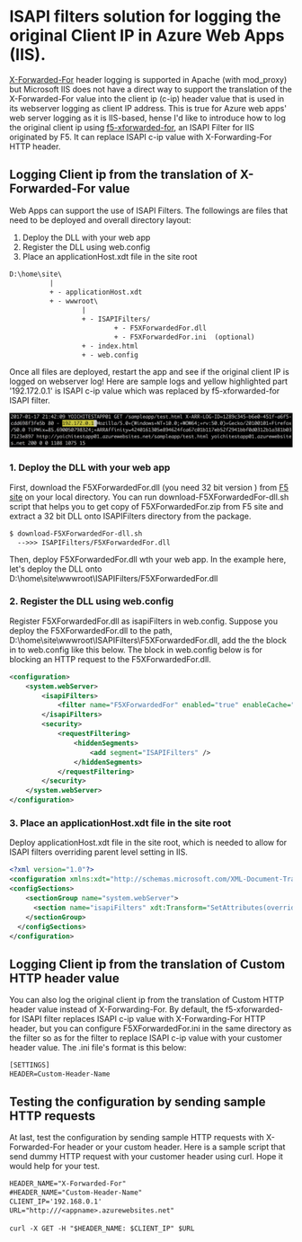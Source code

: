 # ISAPI filters solution for logging the original Client IP in Azure Web Apps (IIS).

[X-Forwarded-For](https://en.wikipedia.org/wiki/X-Forwarded-For) header logging is supported in Apache (with mod_proxy) but Microsoft IIS does not have a direct way to support the translation of the X-Forwarded-For value into the client ip (c-ip) header value that is used in its webserver logging as client IP address. This is true for Azure web apps' web server logging as it is IIS-based, hense I'd like to introduce how to log the original client ip using [f5-xforwarded-for](https://devcentral.f5.com/articles/x-forwarded-for-log-filter-for-windows-servers), an ISAPI Filter for IIS originated by F5. It can replace ISAPI c-ip value with X-Forwarding-For HTTP header.

##  Logging Client ip from the translation of X-Forwarded-For value

Web Apps can support the use of ISAPI Filters. The followings are files that need to be deployed and overall directory layout:

1. Deploy the DLL with your web app
2. Register the DLL using web.config
3. Place an applicationHost.xdt file in the site root 

```
D:\home\site\
          |
          + - applicationHost.xdt
          + - wwwroot\
                  |
                  + - ISAPIFilters/
                          + - F5XForwardedFor.dll
                          + - F5XForwardedFor.ini  (optional)
                  + - index.html
                  + - web.config
```

Once all files are deployed, restart the app and see if the original client IP is logged on webserver log! Here are sample logs and yellow highlighted part '192.172.0.1' is ISAPI c-ip value which was replaced by f5-xforwarded-for ISAPI filter.

![sample-webapp-log](https://github.com/yokawasa/azure-webapps-logging-original-clientip/raw/master/img/sample-webapps-log.png)

### 1. Deploy the DLL with your web app

First, download the F5XForwardedFor.dll (you need 32 bit version ) from [F5 site](https://cdn.f5.com/websites/devcentral.f5.com/downloads/F5XForwardedFor.zip) on your local directory. You can run download-F5XForwardedFor-dll.sh script that helps you to get copy of F5XForwardedFor.zip from F5 site and extract a 32 bit DLL onto ISAPIFilters directory from the package.

```
$ download-F5XForwardedFor-dll.sh
  -->>> ISAPIFilters/F5XForwardedFor.dll
```

Then, deploy F5XForwardedFor.dll wth your web app. In the example here, let's deploy the DLL onto D:\home\site\wwwroot\ISAPIFilters/F5XForwardedFor.dll

### 2. Register the DLL using web.config

Register F5XForwardedFor.dll as isapiFilters in web.config. Suppose you deploy the F5XForwardedFor.dll to the path, D:\home\site\wwwroot\ISAPIFilters\F5XForwardedFor.dll, add the the <isapiFilters> block in to web.config like this below. The <hiddenSegments> block in web.config below is for blocking an HTTP request to the F5XForwardedFor.dll.

```xml
<configuration>
    <system.webServer>
        <isapiFilters>
            <filter name="F5XForwardedFor" enabled="true" enableCache="false" path="D:\home\site\wwwroot\ISAPIFilters\F5XForwardedFor.dll"/>
        </isapiFilters>
        <security>
            <requestFiltering>
                <hiddenSegments>
                    <add segment="ISAPIFilters" />
                </hiddenSegments>
            </requestFiltering>
        </security>
    </system.webServer>
</configuration>
```

### 3. Place an applicationHost.xdt file in the site root

Deploy applicationHost.xdt file in the site root, which is needed to allow for ISAPI filters overriding parent level setting in IIS.

```xml
<?xml version="1.0"?>
<configuration xmlns:xdt="http://schemas.microsoft.com/XML-Document-Transform">
<configSections>
    <sectionGroup name="system.webServer">
      <section name="isapiFilters" xdt:Transform="SetAttributes(overrideModeDefault)" overrideModeDefault="Allow" />
    </sectionGroup>
  </configSections>
</configuration>
```

## Logging Client ip from the translation of Custom HTTP header value

You can also log the original client ip from the translation of Custom HTTP header value instead of X-Forwarding-For. By default, the f5-xforwarded-for ISAPI filter replaces ISAPI c-ip value with X-Forwarding-For HTTP header, but you can configure F5XForwardedFor.ini in the same directory as the filter so as for the filter to replace ISAPI c-ip value with your customer header value. The .ini file's format is this below:

```
[SETTINGS]
HEADER=Custom-Header-Name
```

## Testing the configuration by sending sample HTTP requests

At last, test the configuration by sending sample HTTP requests with X-Forwarded-For header or your custom header. Here is a sample script that send dummy HTTP request with your customer header using curl. Hope it would help for your test.

```shell
HEADER_NAME="X-Forwarded-For"
#HEADER_NAME="Custom-Header-Name"
CLIENT_IP='192.168.0.1'
URL="http:///<appname>.azurewebsites.net"

curl -X GET -H "$HEADER_NAME: $CLIENT_IP" $URL
```
